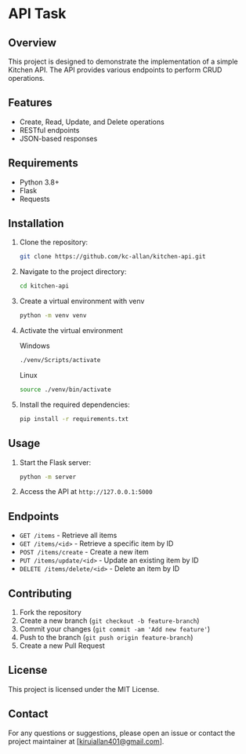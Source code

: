 # API Task

## Overview
This project is designed to demonstrate the implementation of a simple Kitchen API. The API provides various endpoints to perform CRUD operations.

## Features
- Create, Read, Update, and Delete operations
- RESTful endpoints
- JSON-based responses

## Requirements
- Python 3.8+
- Flask
- Requests

## Installation
1. Clone the repository:
	```sh
	git clone https://github.com/kc-allan/kitchen-api.git
	```
2. Navigate to the project directory:
	```sh
	cd kitchen-api
	```
3. Create a virtual environment with venv
	```sh
	python -m venv venv
	```
4. Activate the virtual environment

	Windows
	```sh
	./venv/Scripts/activate
	```

	Linux
	```sh
	source ./venv/bin/activate
	```

5. Install the required dependencies:
	```sh
	pip install -r requirements.txt
	```

## Usage
1. Start the Flask server:
	```sh
	python -m server
	```
2. Access the API at `http://127.0.0.1:5000`

## Endpoints
- `GET /items` - Retrieve all items
- `GET /items/<id>` - Retrieve a specific item by ID
- `POST /items/create` - Create a new item
- `PUT /items/update/<id>` - Update an existing item by ID
- `DELETE /items/delete/<id>` - Delete an item by ID

## Contributing
1. Fork the repository
2. Create a new branch (`git checkout -b feature-branch`)
3. Commit your changes (`git commit -am 'Add new feature'`)
4. Push to the branch (`git push origin feature-branch`)
5. Create a new Pull Request

## License
This project is licensed under the MIT License.

## Contact
For any questions or suggestions, please open an issue or contact the project maintainer at [kiruiallan401@gmail.com].
